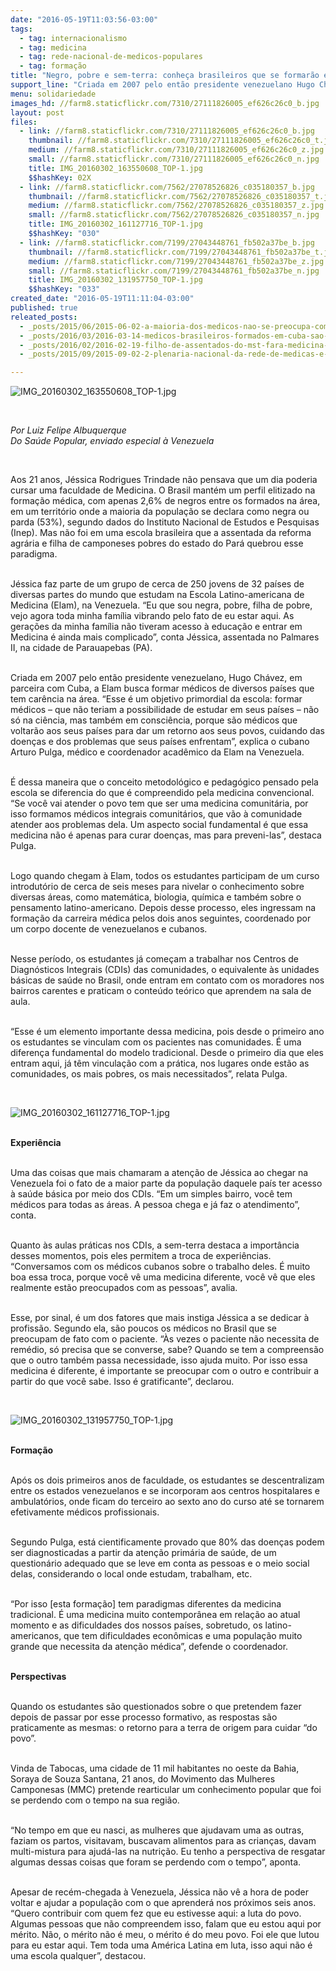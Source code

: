 ```yaml
---
date: "2016-05-19T11:03:56-03:00"
tags:
  - tag: internacionalismo
  - tag: medicina
  - tag: rede-nacional-de-medicos-populares
  - tag: formação
title: "Negro, pobre e sem-terra: conheça brasileiros que se formarão em medicina na Venezuela"
support_line: "Criada em 2007 pelo então presidente venezuelano Hugo Chávez, a Escola Latino-americana de Medicina (Elam) possibilita que pessoas pobres de países periféricos se tornem médicos"
menu: solidariedade
images_hd: //farm8.staticflickr.com/7310/27111826005_ef626c26c0_b.jpg
layout: post
files:
  - link: //farm8.staticflickr.com/7310/27111826005_ef626c26c0_b.jpg
    thumbnail: //farm8.staticflickr.com/7310/27111826005_ef626c26c0_t.jpg
    medium: //farm8.staticflickr.com/7310/27111826005_ef626c26c0_z.jpg
    small: //farm8.staticflickr.com/7310/27111826005_ef626c26c0_n.jpg
    title: IMG_20160302_163550608_TOP-1.jpg
    $$hashKey: 02X
  - link: //farm8.staticflickr.com/7562/27078526826_c035180357_b.jpg
    thumbnail: //farm8.staticflickr.com/7562/27078526826_c035180357_t.jpg
    medium: //farm8.staticflickr.com/7562/27078526826_c035180357_z.jpg
    small: //farm8.staticflickr.com/7562/27078526826_c035180357_n.jpg
    title: IMG_20160302_161127716_TOP-1.jpg
    $$hashKey: "030"
  - link: //farm8.staticflickr.com/7199/27043448761_fb502a37be_b.jpg
    thumbnail: //farm8.staticflickr.com/7199/27043448761_fb502a37be_t.jpg
    medium: //farm8.staticflickr.com/7199/27043448761_fb502a37be_z.jpg
    small: //farm8.staticflickr.com/7199/27043448761_fb502a37be_n.jpg
    title: IMG_20160302_131957750_TOP-1.jpg
    $$hashKey: "033"
created_date: "2016-05-19T11:11:04-03:00"
published: true
releated_posts:
  - _posts/2015/06/2015-06-02-a-maioria-dos-medicos-nao-se-preocupa-com-o-povo-da-periferia-e-do-campo.md
  - _posts/2016/03/2016-03-14-medicos-brasileiros-formados-em-cuba-sao-aprovados-pelo-revalida.md
  - _posts/2016/02/2016-02-19-filho-de-assentados-do-mst-fara-medicina-em-universidade-criada-no-governo-dilma.md
  - _posts/2015/09/2015-09-02-2-plenaria-nacional-da-rede-de-medicas-e-medicos-populares.md

---
```

<p><img alt="IMG_20160302_163550608_TOP-1.jpg" src="//farm8.staticflickr.com/7310/27111826005_ef626c26c0_b.jpg" /></p>

<p>&nbsp;</p>

<p><em>Por Luiz Felipe Albuquerque<br />
Do Sa&uacute;de Popular, enviado especial &agrave; Venezuela</em></p>

<p>&nbsp;</p>

<p>Aos 21 anos, J&eacute;ssica Rodrigues Trindade n&atilde;o pensava que um dia poderia cursar uma faculdade de Medicina. O Brasil mant&eacute;m um perfil elitizado na forma&ccedil;&atilde;o m&eacute;dica, com apenas 2,6% de negros entre os formados na &aacute;rea, em um territ&oacute;rio onde a maioria da popula&ccedil;&atilde;o se declara como negra ou parda (53%), segundo dados do Instituto Nacional de Estudos e Pesquisas (Inep). Mas n&atilde;o foi em uma escola brasileira que a assentada da reforma agr&aacute;ria e filha de camponeses pobres do estado do Par&aacute; quebrou esse paradigma.</p>

<p><br />
J&eacute;ssica faz parte de um grupo de cerca de 250 jovens de 32 pa&iacute;ses de diversas partes do mundo que estudam na Escola Latino-americana de Medicina (Elam), na Venezuela. &ldquo;Eu que sou negra, pobre, filha de pobre, vejo agora toda minha fam&iacute;lia vibrando pelo fato de eu estar aqui. As gera&ccedil;&otilde;es da minha fam&iacute;lia n&atilde;o tiveram acesso &agrave; educa&ccedil;&atilde;o e entrar em Medicina &eacute; ainda mais complicado&rdquo;, conta J&eacute;ssica, assentada no Palmares II, na cidade de Parauapebas (PA).</p>

<p><br />
Criada em 2007 pelo ent&atilde;o presidente venezuelano, Hugo Ch&aacute;vez, em parceira com Cuba, a Elam busca formar m&eacute;dicos de diversos pa&iacute;ses que tem car&ecirc;ncia na &aacute;rea. &ldquo;Esse &eacute; um objetivo primordial da escola: formar m&eacute;dicos &ndash; que n&atilde;o teriam a possibilidade de estudar em seus pa&iacute;ses &ndash; n&atilde;o s&oacute; na ci&ecirc;ncia, mas tamb&eacute;m em consci&ecirc;ncia, porque s&atilde;o m&eacute;dicos que voltar&atilde;o aos seus pa&iacute;ses para dar um retorno aos seus povos, cuidando das doen&ccedil;as e dos problemas que seus pa&iacute;ses enfrentam&rdquo;, explica o cubano Arturo Pulga, m&eacute;dico e coordenador acad&ecirc;mico da Elam na Venezuela.</p>

<p><br />
&Eacute; dessa maneira que o conceito metodol&oacute;gico e pedag&oacute;gico pensado pela escola se diferencia do que &eacute; compreendido pela medicina convencional. &ldquo;Se voc&ecirc; vai atender o povo tem que ser uma medicina comunit&aacute;ria, por isso formamos m&eacute;dicos integrais comunit&aacute;rios, que v&atilde;o &agrave; comunidade atender aos problemas dela. Um aspecto social fundamental &eacute; que essa medicina n&atilde;o &eacute; apenas para curar doen&ccedil;as, mas para preveni-las&rdquo;, destaca Pulga.</p>

<p><br />
Logo quando chegam &agrave; Elam, todos os estudantes participam de um curso introdut&oacute;rio de cerca de seis meses para nivelar o conhecimento sobre diversas &aacute;reas, como matem&aacute;tica, biologia, qu&iacute;mica e tamb&eacute;m sobre o pensamento latino-americano. Depois desse processo, eles ingressam na forma&ccedil;&atilde;o da carreira m&eacute;dica pelos dois anos seguintes, coordenado por um corpo docente de venezuelanos e cubanos.</p>

<p><br />
Nesse per&iacute;odo, os estudantes j&aacute; come&ccedil;am a trabalhar nos Centros de Diagn&oacute;sticos Integrais (CDIs) das comunidades, o equivalente &agrave;s unidades b&aacute;sicas de sa&uacute;de no Brasil, onde entram em contato com os moradores nos bairros carentes e praticam o conte&uacute;do te&oacute;rico que aprendem na sala de aula.</p>

<p><br />
&ldquo;Esse &eacute; um elemento importante dessa medicina, pois desde o primeiro ano os estudantes se vinculam com os pacientes nas comunidades. &Eacute; uma diferen&ccedil;a fundamental do modelo tradicional. Desde o primeiro dia que eles entram aqui, j&aacute; t&ecirc;m vincula&ccedil;&atilde;o com a pr&aacute;tica, nos lugares onde est&atilde;o as comunidades, os mais pobres, os mais necessitados&rdquo;, relata Pulga.</p>

<p>&nbsp;</p>

<p><img alt="IMG_20160302_161127716_TOP-1.jpg" src="//farm8.staticflickr.com/7562/27078526826_c035180357_b.jpg" /></p>

<p><br />
<strong>Experi&ecirc;ncia</strong></p>

<p><br />
Uma das coisas que mais chamaram a aten&ccedil;&atilde;o de J&eacute;ssica ao chegar na Venezuela foi o fato de a maior parte da popula&ccedil;&atilde;o daquele pa&iacute;s ter acesso &agrave; sa&uacute;de b&aacute;sica por meio dos CDIs. &ldquo;Em um simples bairro, voc&ecirc; tem m&eacute;dicos para todas as &aacute;reas. A pessoa chega e j&aacute; faz o atendimento&rdquo;, conta.</p>

<p><br />
Quanto &agrave;s aulas pr&aacute;ticas nos CDIs, a sem-terra destaca a import&acirc;ncia desses momentos, pois eles permitem a troca de experi&ecirc;ncias. &ldquo;Conversamos com os m&eacute;dicos cubanos sobre o trabalho deles. &Eacute; muito boa essa troca, porque voc&ecirc; v&ecirc; uma medicina diferente, voc&ecirc; v&ecirc; que eles realmente est&atilde;o preocupados com as pessoas&rdquo;, avalia.</p>

<p><br />
Esse, por sinal, &eacute; um dos fatores que mais instiga J&eacute;ssica a se dedicar &agrave; profiss&atilde;o. Segundo ela, s&atilde;o poucos os m&eacute;dicos no Brasil que se preocupam de fato com o paciente. &ldquo;&Agrave;s vezes o paciente n&atilde;o necessita de rem&eacute;dio, s&oacute; precisa que se converse, sabe? Quando se tem a compreens&atilde;o que o outro tamb&eacute;m passa necessidade, isso ajuda muito. Por isso essa medicina &eacute; diferente, &eacute; importante se preocupar com o outro e contribuir a partir do que voc&ecirc; sabe. Isso &eacute; gratificante&rdquo;, declarou.</p>

<p>&nbsp;</p>

<p><img alt="IMG_20160302_131957750_TOP-1.jpg" src="//farm8.staticflickr.com/7199/27043448761_fb502a37be_b.jpg" /></p>

<p><br />
<strong>Forma&ccedil;&atilde;o</strong></p>

<p><br />
Ap&oacute;s os dois primeiros anos de faculdade, os estudantes se descentralizam entre os estados venezuelanos e se incorporam aos centros hospitalares e ambulat&oacute;rios, onde ficam do terceiro ao sexto ano do curso at&eacute; se tornarem efetivamente m&eacute;dicos profissionais.</p>

<p><br />
Segundo Pulga, est&aacute; cientificamente provado que 80% das doen&ccedil;as podem ser diagnosticadas a partir da aten&ccedil;&atilde;o prim&aacute;ria de sa&uacute;de, de um question&aacute;rio adequado que se leve em conta as pessoas e o meio social delas, considerando o local onde estudam, trabalham, etc.</p>

<p><br />
&ldquo;Por isso [esta forma&ccedil;&atilde;o] tem paradigmas diferentes da medicina tradicional. &Eacute; uma medicina muito contempor&acirc;nea em rela&ccedil;&atilde;o ao atual momento e as dificuldades dos nossos pa&iacute;ses, sobretudo, os latino-americanos, que tem dificuldades econ&ocirc;micas e uma popula&ccedil;&atilde;o muito grande que necessita da aten&ccedil;&atilde;o m&eacute;dica&rdquo;, defende o coordenador.</p>

<p><br />
<strong>Perspectivas</strong></p>

<p><br />
Quando os estudantes s&atilde;o questionados sobre o que pretendem fazer depois de passar por esse processo formativo, as respostas s&atilde;o praticamente as mesmas: o retorno para a terra de origem para cuidar &ldquo;do povo&rdquo;.</p>

<p><br />
Vinda de Tabocas, uma cidade de 11 mil habitantes no oeste da Bahia, Soraya de Souza Santana, 21 anos, do Movimento das Mulheres Camponesas (MMC) pretende rearticular um conhecimento popular que foi se perdendo com o tempo na sua regi&atilde;o.</p>

<p><br />
&ldquo;No tempo em que eu nasci, as mulheres que ajudavam uma as outras, faziam os partos, visitavam, buscavam alimentos para as crian&ccedil;as, davam multi-mistura para ajud&aacute;-las na nutri&ccedil;&atilde;o. Eu tenho a perspectiva de resgatar algumas dessas coisas que foram se perdendo com o tempo&rdquo;, aponta.</p>

<p><br />
Apesar de rec&eacute;m-chegada &agrave; Venezuela, J&eacute;ssica n&atilde;o v&ecirc; a hora de poder voltar e ajudar a popula&ccedil;&atilde;o com o que aprender&aacute; nos pr&oacute;ximos seis anos. &ldquo;Quero contribuir com quem fez que eu estivesse aqui: a luta do povo. Algumas pessoas que n&atilde;o compreendem isso, falam que eu estou aqui por m&eacute;rito. N&atilde;o, o m&eacute;rito n&atilde;o &eacute; meu, o m&eacute;rito &eacute; do meu povo. Foi ele que lutou para eu estar aqui. Tem toda uma Am&eacute;rica Latina em luta, isso aqui n&atilde;o &eacute; uma escola qualquer&rdquo;, destacou.</p>
